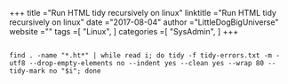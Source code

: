 +++ 
title ="Run HTML tidy recursively on linux" 
linktitle ="Run HTML tidy recursively on linux" 
date ="2017-08-04" 
author ="LittleDogBigUniverse"
website ="" 
tags =[ "Linux",  ] 
categories =[ "SysAdmin",  ] 
+++ 

```less

find . -name "*.ht*" | while read i; do tidy -f tidy-errors.txt -m -utf8 --drop-empty-elements no --indent yes --clean yes --wrap 80 --tidy-mark no "$i"; done

``` 

